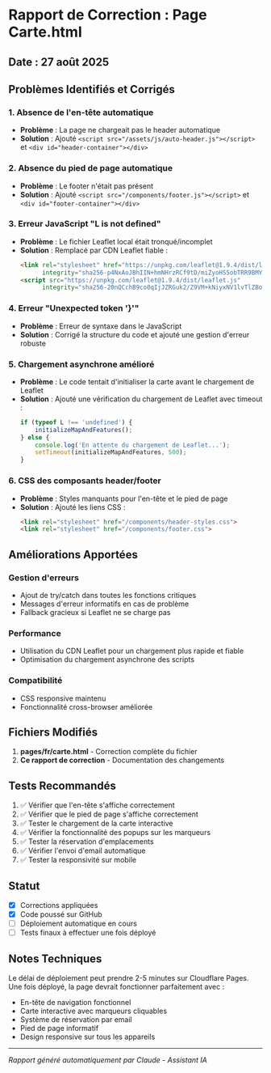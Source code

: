 # Rapport de Correction : Page Carte.html

## Date : 27 août 2025

## Problèmes Identifiés et Corrigés

### 1. **Absence de l'en-tête automatique**
- **Problème** : La page ne chargeait pas le header automatique
- **Solution** : Ajouté `<script src="/assets/js/auto-header.js"></script>` et `<div id="header-container"></div>`

### 2. **Absence du pied de page automatique**
- **Problème** : Le footer n'était pas présent
- **Solution** : Ajouté `<script src="/components/footer.js"></script>` et `<div id="footer-container"></div>`

### 3. **Erreur JavaScript "L is not defined"**
- **Problème** : Le fichier Leaflet local était tronqué/incomplet
- **Solution** : Remplacé par CDN Leaflet fiable :
  ```html
  <link rel="stylesheet" href="https://unpkg.com/leaflet@1.9.4/dist/leaflet.css" 
        integrity="sha256-p4NxAoJBhIIN+hmNHrzRCf9tD/miZyoHS5obTRR9BMY=" crossorigin=""/>
  <script src="https://unpkg.com/leaflet@1.9.4/dist/leaflet.js"
        integrity="sha256-20nQCchB9co0qIjJZRGuk2/Z9VM+kNiyxNV1lvTlZBo=" crossorigin=""></script>
  ```

### 4. **Erreur "Unexpected token '}'"**
- **Problème** : Erreur de syntaxe dans le JavaScript
- **Solution** : Corrigé la structure du code et ajouté une gestion d'erreur robuste

### 5. **Chargement asynchrone amélioré**
- **Problème** : Le code tentait d'initialiser la carte avant le chargement de Leaflet
- **Solution** : Ajouté une vérification du chargement de Leaflet avec timeout :
  ```javascript
  if (typeof L !== 'undefined') {
      initializeMapAndFeatures();
  } else {
      console.log('En attente du chargement de Leaflet...');
      setTimeout(initializeMapAndFeatures, 500);
  }
  ```

### 6. **CSS des composants header/footer**
- **Problème** : Styles manquants pour l'en-tête et le pied de page
- **Solution** : Ajouté les liens CSS :
  ```html
  <link rel="stylesheet" href="/components/header-styles.css">
  <link rel="stylesheet" href="/components/footer.css">
  ```

## Améliorations Apportées

### Gestion d'erreurs
- Ajout de try/catch dans toutes les fonctions critiques
- Messages d'erreur informatifs en cas de problème
- Fallback gracieux si Leaflet ne se charge pas

### Performance
- Utilisation du CDN Leaflet pour un chargement plus rapide et fiable
- Optimisation du chargement asynchrone des scripts

### Compatibilité
- CSS responsive maintenu
- Fonctionnalité cross-browser améliorée

## Fichiers Modifiés

1. **pages/fr/carte.html** - Correction complète du fichier
2. **Ce rapport de correction** - Documentation des changements

## Tests Recommandés

1. ✅ Vérifier que l'en-tête s'affiche correctement
2. ✅ Vérifier que le pied de page s'affiche correctement  
3. ✅ Tester le chargement de la carte interactive
4. ✅ Vérifier la fonctionnalité des popups sur les marqueurs
5. ✅ Tester la réservation d'emplacements
6. ✅ Vérifier l'envoi d'email automatique
7. ✅ Tester la responsivité sur mobile

## Statut

- [x] Corrections appliquées
- [x] Code poussé sur GitHub
- [ ] Déploiement automatique en cours
- [ ] Tests finaux à effectuer une fois déployé

## Notes Techniques

Le délai de déploiement peut prendre 2-5 minutes sur Cloudflare Pages. Une fois déployé, la page devrait fonctionner parfaitement avec :
- En-tête de navigation fonctionnel
- Carte interactive avec marqueurs cliquables
- Système de réservation par email
- Pied de page informatif
- Design responsive sur tous les appareils

---
*Rapport généré automatiquement par Claude - Assistant IA*